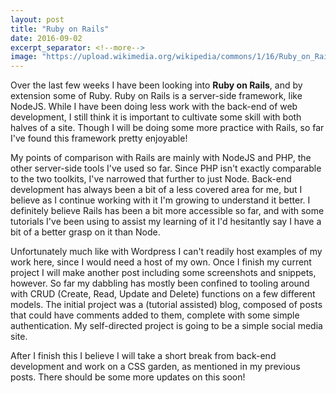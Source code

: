 ```yaml
---
layout: post
title: "Ruby on Rails"
date: 2016-09-02
excerpt_separator: <!--more-->
image: "https://upload.wikimedia.org/wikipedia/commons/1/16/Ruby_on_Rails-logo.png"
---
```


Over the last few weeks I have been looking into <b>Ruby on Rails</b>, and by extension some of Ruby. Ruby on Rails is a server-side framework, like NodeJS. While I have been doing less work with the back-end of web development, I still think it is important to cultivate some skill with both halves of a site. Though I will be doing some more practice with Rails, so far I've found this framework pretty enjoyable!<!--more-->

My points of comparison with Rails are mainly with NodeJS and PHP, the other server-side tools I've used so far. Since PHP isn't exactly comparable to the two toolkits, I've narrowed that further to just Node. Back-end development has always been a bit of a less covered area for me, but I believe as I continue working with it I'm growing to understand it better. I definitely believe Rails has been a bit more accessible so far, and with some tutorials I've been using to assist my learning of it I'd hesitantly say I have a bit of a better grasp on it than Node.

Unfortunately much like with Wordpress I can't readily host examples of my work here, since I would need a host of my own. Once I finish my current project I will make another post including some screenshots and snippets, however. So far my dabbling has mostly been confined to tooling around with CRUD (Create, Read, Update and Delete) functions on a few different models. The initial project was a (tutorial assisted) blog, composed of posts that could have comments added to them, complete with some simple authentication. My self-directed project is going to be a simple social media site.

After I finish this I believe I will take a short break from back-end development and work on a CSS garden, as mentioned in my previous posts. There should be some more updates on this soon!
